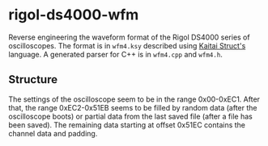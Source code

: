 # rigol-ds4000-wfm
Reverse engineering the waveform format of the Rigol DS4000 series of
oscilloscopes. The format is in `wfm4.ksy` described using [Kaitai
Struct's](https://kaitai.io/) language. A generated parser for C++ is in
`wfm4.cpp` and `wfm4.h`.

## Structure

The settings of the oscilloscope seem to be in the range 0x00-0xEC1. After
that, the range 0xEC2-0x51EB seems to be filled by random data (after the
oscilloscope boots) or partial data from the last saved file (after a file has
been saved). The remaining data starting at offset 0x51EC contains the channel
data and padding.
